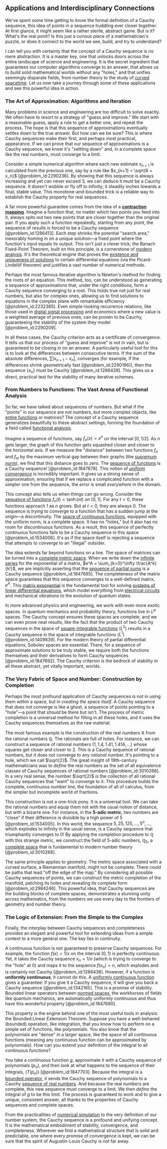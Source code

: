 ## Applications and Interdisciplinary Connections

We've spent some time getting to know the formal definition of a Cauchy sequence, this idea of points in a sequence huddling ever closer together. At first glance, it might seem like a rather sterile, abstract game. But is it? What's the real point? Is this just a curious piece of a mathematician's puzzle, or does it connect to the world we see, build, and try to understand?

I can tell you with certainty that the concept of a Cauchy sequence is no mere abstraction. It is a master key, one that unlocks doors across the entire landscape of science and engineering. It is the secret ingredient that guarantees our computer algorithms converge to an answer, that allows us to build solid mathematical worlds without any "holes," and that unifies seemingly disparate fields, from number theory to the study of [curved spacetime](@article_id:184444). Let us now take a journey through some of these applications and see this powerful idea in action.

### The Art of Approximation: Algorithms and Iteration

Many problems in science and engineering are too difficult to solve exactly. We often have to resort to a strategy of "guess and improve." We start with a reasonable guess, apply a rule to get a better one, and repeat the process. The hope is that this sequence of approximations eventually settles down to the true answer. But how can we be sure? This is where Cauchy sequences make their first, and perhaps most practical, appearance. If we can prove that our sequence of approximations is a Cauchy sequence, we know it's "settling down" and, in a complete space like the real numbers, must converge to a limit.

Consider a simple numerical algorithm where each new estimate $x_{n+1}$ is calculated from the previous one, say by a rule like $x_{n+1} = \sqrt{6 + x_n}$ [@problem_id:2290236]. By showing that this sequence is always increasing and yet can never exceed 3, we can deduce it must be a Cauchy sequence. It doesn't wobble or fly off to infinity; it steadily inches towards a final, stable value. This monotone-and-bounded trick is a reliable way to establish the Cauchy property for real sequences.

A far more powerful guarantee comes from the idea of a **[contraction mapping](@article_id:139495)**. Imagine a function that, no matter which two points you feed into it, always spits out two new points that are closer together than the original pair. If you apply such a function repeatedly, starting from any point, the sequence of results is forced to be a Cauchy sequence [@problem_id:1286413]. Each step shrinks the potential "search area," inexorably homing in on a unique solution—a fixed point where the function's input equals its output. This isn't just a clever trick; the Banach Fixed-Point Theorem, built on this principle, is a cornerstone of [modern analysis](@article_id:145754). It's the theoretical engine that proves the [existence and uniqueness of solutions](@article_id:176912) to certain differential equations (via the Picard-Lindelöf theorem) and justifies a vast number of numerical methods.

Perhaps the most famous iterative algorithm is Newton's method for finding the roots of an equation. This method, too, can be understood as generating a sequence of approximations that, under the right conditions, form a Cauchy sequence converging to a root. This holds true not just for real numbers, but also for complex ones, allowing us to find solutions to equations in the complex plane with remarkable efficiency [@problem_id:2232385]. Even simple-looking recurrence relations, like those used in [digital signal processing](@article_id:263166) and economics where a new value is a weighted average of previous ones, can be proven to be Cauchy, guaranteeing the stability of the system they model [@problem_id:2290209].

In all these cases, the Cauchy criterion acts as a certificate of convergence. It tells us that our process of "guess and improve" is not in vain, but is guaranteed to be closing in on an answer. A particularly useful tool for this is to look at the differences between consecutive terms. If the sum of the absolute differences, $\sum |x_{n+1} - x_n|$, converges (for example, if the differences shrink geometrically fast [@problem_id:2290196]), then the sequence $\{x_n\}$ must be Cauchy [@problem_id:1286439]. This gives us a direct, practical test for the stability of many iterative schemes.

### From Numbers to Functions: The Vast Arena of Functional Analysis

So far, we have talked about sequences of numbers. But what if the "points" in our sequence are not numbers, but more complex objects, like [entire functions](@article_id:175738) or matrices? The concept of a Cauchy sequence generalizes beautifully to these abstract settings, forming the foundation of a field called [functional analysis](@article_id:145726).

Imagine a sequence of functions, say $f_n(x) = x^n$ on the interval $[0, 1/2]$. As $n$ gets larger, the graph of this function gets squashed closer and closer to the horizontal axis. If we measure the "distance" between two functions $f_n$ and $f_m$ by the maximum vertical gap between their graphs (the [supremum norm](@article_id:145223)), we find that this distance goes to zero. The [sequence of functions](@article_id:144381) is a Cauchy sequence! [@problem_id:1847678]. This notion of *[uniform convergence](@article_id:145590)* is incredibly important. It gives us a strong sense of approximation, ensuring that if we replace a complicated function with a simpler one from the sequence, the error is small *everywhere* in the domain.

This concept also tells us when things can go wrong. Consider the [sequence of functions](@article_id:144381) $f_n(t) = \tanh(nt)$ on $[0,1]$. For any $t > 0$, these functions approach 1 as $n$ grows. But at $t=0$, they are always 0. The sequence is *trying* to converge to a function that has a sudden jump at the origin—a discontinuity. The [space of continuous functions](@article_id:149901), equipped with the uniform norm, is a complete space. It has no "holes," but it also has no room for discontinuous functions. As a result, this sequence of perfectly continuous functions fails to be a Cauchy sequence in this space [@problem_id:1534006]. It's as if the space itself is rejecting a sequence that attempts to converge to an "illegal" outsider.

The idea extends far beyond functions on a line. The space of matrices can be turned into a [complete metric space](@article_id:139271). When we write down the [infinite series](@article_id:142872) for the exponential of a matrix, $e^A = \sum_{k=0}^\infty \frac{A^k}{k!}$, we are implicitly asserting that the [sequence of partial sums](@article_id:160764) is a Cauchy sequence [@problem_id:1847685]. The completeness of the matrix space guarantees that this sequence converges to a well-defined matrix, $e^A$. This [matrix exponential](@article_id:138853) is the fundamental tool for solving [systems of linear differential equations](@article_id:154803), which model everything from [electrical circuits](@article_id:266909) and mechanical vibrations to the evolution of quantum states.

In more advanced physics and engineering, we work with even more exotic spaces. In quantum mechanics and probability theory, functions live in $L^p$ spaces. The Cauchy concept ensures these spaces are complete, and we can even prove neat results, like the fact that the product of two Cauchy sequences in the space of [square-integrable functions](@article_id:199822) ($L^2$) results in a Cauchy sequence in the space of integrable functions ($L^1$) [@problem_id:1409839]. For the modern theory of partial differential equations, Sobolev spaces are essential. There, for a sequence of approximate solutions to be truly stable, we require both the functions themselves and their derivatives to form Cauchy sequences [@problem_id:1847692]. The Cauchy criterion is the bedrock of stability in all these abstract, yet vitally important, worlds.

### The Very Fabric of Space and Number: Construction by Completion

Perhaps the most profound application of Cauchy sequences is not in using them within a space, but in *creating the space itself*. A Cauchy sequence that does not converge is like a ghost, a sequence of points pointing to a "hole"—a point that *should* be there but isn't. The process of metric completion is a universal method for filling in all these holes, and it uses the Cauchy sequences themselves as the raw material.

The most famous example is the construction of the real numbers $\mathbb{R}$ from the rational numbers $\mathbb{Q}$. The rationals are full of holes. For instance, we can construct a sequence of rational numbers $(1, 1.4, 1.41, 1.414, \dots)$ whose squares get closer and closer to 2. This is a Cauchy sequence of rational numbers, but it does not converge to any *rational* number. It's pointing to a hole, which we call $\sqrt{2}$. The great insight of 19th-century mathematicians was to *define* the real numbers as the set of all equivalence classes of Cauchy sequences of rational numbers [@problem_id:3010268]. In a very real sense, the number $\sqrt{2}$ *is* the collection of all rational Cauchy sequences that "want" to converge to it. This procedure builds the complete, continuous number line, the foundation of all of calculus, from the simpler but incomplete world of fractions.

This construction is not a one-trick pony. It is a universal tool. We can take the rational numbers and equip them not with the usual notion of distance, but with a bizarre one. For instance, in the **5-adic metric**, two numbers are "close" if their difference is divisible by a high power of 5 [@problem_id:1534005]. In this world, the sequence $5, 25, 125, \dots, 5^n, \dots$, which explodes to infinity in the usual sense, is a Cauchy sequence that triumphantly converges to 0! By applying the completion procedure to $\mathbb{Q}$ with this strange metric, we construct the field of 5-adic numbers, $\mathbb{Q}_5$, a [complete space](@article_id:159438) that is fundamental to modern number theory [@problem_id:3010268].

The same principle applies to geometry. The metric space associated with a curved surface, a Riemannian manifold, might not be complete. There could be paths that lead "off the edge of the map." By considering all possible Cauchy sequences of points, we can construct the metric completion of the manifold, patching its holes and revealing its complete form [@problem_id:2984246]. This powerful idea, that Cauchy sequences are the building blocks of complete spaces, demonstrates a stunning unity across mathematics, from the numbers we use every day to the frontiers of geometry and number theory.

### The Logic of Extension: From the Simple to the Complex

Finally, the interplay between Cauchy sequences and completeness provides an elegant and powerful tool for extending ideas from a simple context to a more general one. The key lies in continuity.

A continuous function is not guaranteed to preserve Cauchy sequences. For example, the function $f(x)=1/x$ on the interval $(0,1)$ is perfectly continuous. Yet, it takes the Cauchy sequence $x_n=1/n$ (which is trying to converge to the "hole" at 0) and maps it to the sequence $f(x_n)=n$, which explodes and is certainly not Cauchy [@problem_id:1286438]. However, if a function is **uniformly continuous**, it cannot do this. A [uniformly continuous function](@article_id:158737) gives a guarantee: if you give it a Cauchy sequence, it will give you back a Cauchy sequence [@problem_id:1342165]. This is a promise of stability. Bounded linear operators between [normed spaces](@article_id:136538), the workhorses of fields like quantum mechanics, are automatically uniformly continuous and thus have this wonderful property [@problem_id:1847680].

This property is the engine behind one of the most useful tools in analysis: the Bounded Linear Extension Theorem. Suppose you have a well-behaved (bounded) operation, like integration, that you know how to perform on a simple set of functions, like polynomials. You also know that the polynomials are "dense" in a larger space, like the space of all continuous functions (meaning any continuous function can be approximated by polynomials). How can you extend your definition of the integral to all continuous functions?

You take a continuous function $g$, approximate it with a Cauchy sequence of polynomials $(p_n)$, and then look at what happens to the sequence of their integrals, $(T(p_n))$ [@problem_id:1847703]. Because the integral is a [bounded operator](@article_id:139690), it sends the Cauchy sequence of polynomials to a Cauchy [sequence of real numbers](@article_id:140596). And because the real numbers are complete, this new sequence *must* converge to a limit. We then *define* the integral of $g$ to be this limit. The process is guaranteed to work and to give a unique, consistent answer, all thanks to the properties of Cauchy sequences and complete spaces.

From the practicalities of [numerical simulation](@article_id:136593) to the very definition of our number system, the Cauchy sequence is a profound and unifying concept. It is the mathematical embodiment of stability, convergence, and completeness. Wherever we find a mathematical structure that is solid and predictable, one where every promise of convergence is kept, we can be sure that the spirit of Augustin-Louis Cauchy is not far away.
